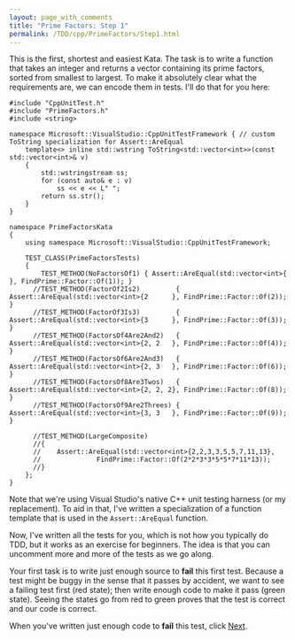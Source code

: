 ```yaml
---
layout: page_with_comments
title: "Prime Factors: Step 1"
permalink: /TDD/cpp/PrimeFactors/Step1.html
---
```


This is the first, shortest and easiest Kata.  The task is to write a function that takes an integer and returns a vector containing its prime factors, sorted from smallest to largest.
To make it absolutely clear what the requirements are, we can encode them in tests.  I'll do that for you here:

```
#include "CppUnitTest.h"
#include "PrimeFactors.h"
#include <string>

namespace Microsoft::VisualStudio::CppUnitTestFramework { // custom ToString specialization for Assert::AreEqual
    template<> inline std::wstring ToString<std::vector<int>>(const std::vector<int>& v)
    {
        std::wstringstream ss;
        for (const auto& e : v)
            ss << e << L" ";
        return ss.str();
    }
}

namespace PrimeFactorsKata
{
    using namespace Microsoft::VisualStudio::CppUnitTestFramework;

    TEST_CLASS(PrimeFactorsTests)
    {
        TEST_METHOD(NoFactorsOf1) { Assert::AreEqual(std::vector<int>{       }, FindPrime::Factor::Of(1)); }
      //TEST_METHOD(FactorOf2Is2)         { Assert::AreEqual(std::vector<int>{2      }, FindPrime::Factor::Of(2)); }
      //TEST_METHOD(FactorOf3Is3)         { Assert::AreEqual(std::vector<int>{3      }, FindPrime::Factor::Of(3)); }
      //TEST_METHOD(FactorsOf4Are2And2)   { Assert::AreEqual(std::vector<int>{2, 2   }, FindPrime::Factor::Of(4)); }
      //TEST_METHOD(FactorsOf6Are2And3)   { Assert::AreEqual(std::vector<int>{2, 3   }, FindPrime::Factor::Of(6)); }
      //TEST_METHOD(FactorsOf8Are3Twos)   { Assert::AreEqual(std::vector<int>{2, 2, 2}, FindPrime::Factor::Of(8)); }
      //TEST_METHOD(FactorsOf9Are2Threes) { Assert::AreEqual(std::vector<int>{3, 3   }, FindPrime::Factor::Of(9)); }

      //TEST_METHOD(LargeComposite)
      //{
      //	Assert::AreEqual(std::vector<int>{2,2,3,3,5,5,7,11,13}, 
      //              FindPrime::Factor::Of(2*2*3*3*5*5*7*11*13));
      //}
    };
}
```

Note that we're using Visual Studio's native C++ unit testing harness (or my replacement). To aid in that, I've written a specialization of a function template
that is used in the ```Assert::AreEqual``` function.

Now, I've written all the tests for you, which is not how you typically do TDD, but it works as an exercise for beginners. The idea is that you can uncomment more and more of the tests as we go along.

Your first task is to write just enough source to **fail** this first test.  Because a test might be buggy in the sense that it passes by accident, we want to see a failing test first (red state);
then write enough code to make it pass (green state). Seeing the states go from red to green proves that the test is correct and our code is correct.

When you've written just enough code to **fail** this test, click [Next](Step2.html).
